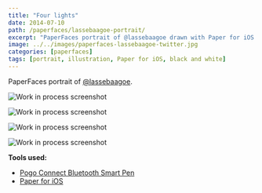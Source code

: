 ```yaml
---
title: "Four lights"
date: 2014-07-10
path: /paperfaces/lassebaagoe-portrait/
excerpt: "PaperFaces portrait of @lassebaagoe drawn with Paper for iOS on an iPad."
image: ../../images/paperfaces-lassebaagoe-twitter.jpg
categories: [paperfaces]
tags: [portrait, illustration, Paper for iOS, black and white]
---
```


PaperFaces portrait of [@lassebaagoe](https://twitter.com/lassebaagoe).

![Work in process screenshot](../../images/paperfaces-lassebaagoe-process-1-lg.jpg)

![Work in process screenshot](../../images/paperfaces-lassebaagoe-process-2-lg.jpg)

![Work in process screenshot](../../images/paperfaces-lassebaagoe-process-3-lg.jpg)

![Work in process screenshot](../../images/paperfaces-lassebaagoe-process-4-lg.jpg)

**Tools used:**

- [Pogo Connect Bluetooth Smart Pen](https://www.amazon.com/gp/product/B009K448L4/ref=as_li_ss_tl?ie=UTF8&camp=1789&creative=390957&creativeASIN=B009K448L4&linkCode=as2&tag=mademist-20)
- [Paper for iOS](https://paper.bywetransfer.com/)
